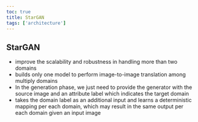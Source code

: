 ```yaml
---
toc: true
title: StarGAN
tags: ['architecture']
---
```



## StarGAN
- improve the scalability and robustness in handling more than two domains 
- builds only one model to perform image-to-image translation among multiply domains 
- In the generation phase, we just need to provide the generator with the source image and an attribute label which indicates the target domain 
- takes the domain label as an additional input and learns a deterministic mapping per each domain, which may result in the same output per each domain given an input image



